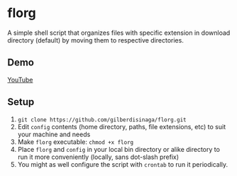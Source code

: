 # florg
A simple shell script that organizes files with specific extension in download directory (default) by moving them to respective directories.

## Demo
[YouTube](https://youtu.be/CV0mgjU2e_A)

## Setup
1. `git clone https://github.com/gilberdisinaga/florg.git`
2. Edit `config` contents (home directory, paths, file extensions, etc) to suit your machine and needs
3. Make `florg` executable: `chmod +x florg`
4. Place `florg` and `config` in your local bin directory or alike directory to run it more conveniently (locally, sans dot-slash prefix)
5. You might as well configure the script with `crontab` to run it periodically.
